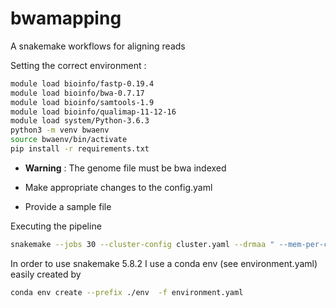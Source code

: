 # bwamapping
A snakemake workflows for aligning reads

Setting the correct environment :
```bash
module load bioinfo/fastp-0.19.4
module load bioinfo/bwa-0.7.17
module load bioinfo/samtools-1.9
module load bioinfo/qualimap-11-12-16
module load system/Python-3.6.3
python3 -m venv bwaenv
source bwaenv/bin/activate
pip install -r requirements.txt 
```

- **Warning** : The genome file must be bwa indexed

- Make appropriate changes to the config.yaml

- Provide a sample file

Executing the pipeline
```bash
snakemake --jobs 30 --cluster-config cluster.yaml --drmaa " --mem-per-cpu={cluster.mem}000 --mincpus={threads} --time={cluster.time} -J {cluster.name} -N 1=1" -p -n
```

In order to use snakemake 5.8.2 I use a conda env (see environment.yaml) easily created by
```bash 
conda env create --prefix ./env  -f environment.yaml 
```



